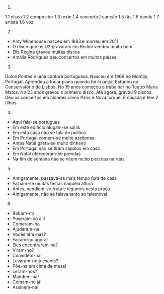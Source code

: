1.
1.1 disco
1.2 compositor
1.3 texte
1.4 concerto / cancão
1.5 fãs
1.6 banda
1.7 artista
1.8 voz

2.
- Amy Winehouse nasceu em 1983 e morreu em 2011
- O disco que os U2 gravaram em Berlim vendeu muito bem
- Elis Regina gravou muitas discos
- Amália Rodrigues deu concertos em muitos países

3.
Dulce Pontes é uma cantora portuguesa. Nasceu em 1969 no Montijo, Portugal. Aprendeu a tocar piano quando foi criança. Estudou no Conservatório de Lisboa. No 19 anos começou a trabalhar no Teatro Maria Matos. No 23 anos gravou o primeiro disco. Até agora, gravou 9 discos. Deu os concertos em cidades como Paris e Nova Iorque. É casada e tem 2 filhos

4.
- Aqui fala-se portugues
- Em este edifício alugam-se salas
- Em esta casa não se fala de politica
- Em Portugal comem-se muito azeitonas
- Antes Natal gasta-se muito dinheiro
- Em Portugal não se tiram sapatos em casa
- Em Natal ofereceram-se prendas
- Na fim de semana não se vêem muito pessoas na ruas

5.
- Antigamente, passava-se mais tempo fora de casa
- Faziam-se muitas festas naquela altura
- Antes, vendiam-se fruta e legumes nesta praça
- Antigamente, não se falava tanto ao telemovel

6.
- Bebam-no
- Puseram-no ali!
- Comeram-na
- Ajudaram-na
- Vocês têm-nas?
- Façam-no agora!
- Eles encontraram-na?
- Viram-no?
- Convidem-na!
- Levaram-no à escola?
- Põe-na em cima de mesa!
- Leram-nos?
- Mandem-na!
- Comam-no já!
- Assinem-na!
